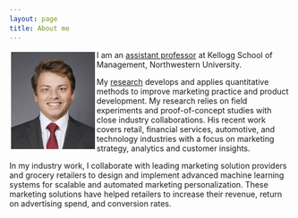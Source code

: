 ```yaml
---
layout: page
title: About me
---
```


<div style="clear: both;">

  <div style="float: left;  padding: 3px 3px 0px 3px;">
    <img src="/assets/img/portrait-2.jpeg" width="150">
  </div>

  <p>I am an <a href="{{ site.baseurl }}{% link menu/teaching.md %}">assistant
  professor</a> at Kellogg School of Management, Northwestern University.</p>

  <p>My <a href="{{ site.baseurl }}{% link menu/research.md %}">research</a> develops and applies quantitative methods to 
  improve marketing practice and product development. My research relies on field experiments 
  and proof-of-concept studies with close industry collaborations. His recent work covers retail, 
  financial services, automotive, and technology industries with a focus on marketing strategy, 
  analytics and customer insights.</p>

  <p>In my industry work, I collaborate with leading marketing solution providers and
  grocery retailers to design and implement advanced machine learning systems for scalable
  and automated marketing personalization. These marketing solutions have helped retailers
  to increase their revenue, return on advertising spend, and conversion rates.</p>

</div>
